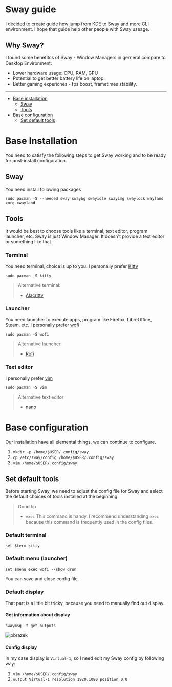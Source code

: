 # Sway guide
I decided to create guide how jump from KDE to Sway and more CLI environment. I hope that guide help other people with Sway useage.

## Why Sway?
I found some benefitcs of Sway - Window Managers in gerneral compare to Desktop Environment:
- Lower hardware usage: CPU, RAM, GPU
- Potential to get better battery life on laptop.
- Better gaming expericnes - fps boost, frametimes stability.
---
- [Base installation](#base-installation)
  - [Sway](#sway)
  - [Tools](#tools)
- [Base configuration](#base-configuration)
  - [Set default tools](#set-default-tools)
 
  
# Base Installation
You need to satisfy the following steps to get Sway working and to be ready for post-install configuration.

## Sway
You need install following packages
```
sudo pacman -S --needed sway swaybg swayidle swayimg swaylock wayland xorg-xwayland
```
## Tools
It would be best to choose tools like a terminal, text editor, program launcher, etc. Sway is just Window Manager. It doesn't provide a text editor or something like that.

### Terminal
You need terminal, choice is up to you. I personally prefer [Kitty](https://sw.kovidgoyal.net/kitty/)
``` 
sudo pacman -S kitty
```
> Alternative terminal: 
> - [Alacritty](https://alacritty.org/)

### Launcher
You need launcher to execute apps, program like Firefox, LibreOffice, Steam, etc. I personally prefer [wofi](https://hg.sr.ht/~scoopta/wofi)
```
sudo pacman -S wofi
```
> Alternative launcher: 
> - [Rofi](https://github.com/davatorium/rofi)

### Text editor
I personally prefer [vim](https://github.com/vim/vim)
```
sudo pacman -S vim
```
> Alternative text editor
> - [nano](https://git.savannah.gnu.org/cgit/nano.git)

# Base configuration
Our installation have all elemental things, we can continue to configure.
1. `mkdir -p /home/$USER/.config/sway`
2. `cp /etc/sway/config /home/$USER/.config/sway`
3. `vim /home/$USER/.config/sway`

## Set default tools
Before starting Sway, we need to adjust the config file for Sway and select the default choices of tools installed at the beginning.
> Good tip
> - `exec` This command is handy. I recommend understanding `exec` because this command is frequently used in the config files.
### Default terminal 
```
set $term kitty
```

### Default menu (launcher)
```
set $menu exec wofi --show drun
```
You can save and close config file.

### Default display
That part is a little bit tricky, because you need to manually find out display.

#### Get information about display
```
swaymsg -t get_outputs
```
![obrazek](https://user-images.githubusercontent.com/61845673/212125418-4a474680-d896-471d-ad21-77e70ea896f3.png)

#### Config display
In my case display is `Virtual-1`, so I need edit my Sway config by following way:
 1. `vim /home/$USER/.config/sway`
 2. `output Virtual-1 resolution 1920.1080 position 0,0`
